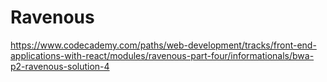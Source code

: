 # Ravenous

https://www.codecademy.com/paths/web-development/tracks/front-end-applications-with-react/modules/ravenous-part-four/informationals/bwa-p2-ravenous-solution-4
